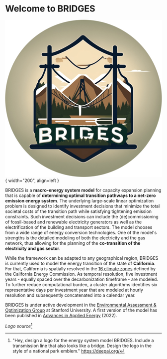 # Welcome to BRIDGES

![Image title](images/logo_BRIDGES_round.png){ width="200", align=left }

BRIDGES is a **macro-energy system model** for capacity expansion planning that is capable of **determining optimal transition pathways to a net-zero emission energy system**. The underlying large-scale linear optimization problem is designed to identify investment decisions that minimize the total societal costs of the transition path while satisfying tightening emission constraints. Such investment decisions can include the (de)commissioning of fossil-based and renewable electricity generators as well as the electrification of the building and transport sectors. The model chooses from a wide range of energy conversion technologies. One of the model's strengths is the detailed modeling of both the electricity and the gas network, thus allowing for the planning of the **co-transition of the electricity and gas sector**. 

While the framework can be adapted to any geographical region, BRIDGES is currently used to model the energy transition of the state of **California**. For that, California is spatially resolved in the [16 climate zones](https://www.energy.ca.gov/programs-and-topics/programs/building-energy-efficiency-standards/climate-zone-tool-maps-and) defined by the California Energy Commission. As temporal resolution, five investment years - equally spaced over the decarbonization timeframe - are modeled. To further reduce computational burden, a cluster algorithms identifies six representative days per investment year that are modeled at hourly resolution and subsequently concatenated into a calendar year. 

BRIDGES is under active development in the [Environmental Assessment & Optimization Group](https://eao.stanford.edu/) at Stanford University. A first version of the model has been published in [Advances in Applied Energy](https://doi.org/10.1016/j.adapen.2022.100086) (2022).

_Logo source_[^1]

[^1]: "Hey, design a logo for the energy system model BRIDGES. Include a transmission line that also looks like a bridge. Design the logo in the style of a national park emblem." https://deepai.org/